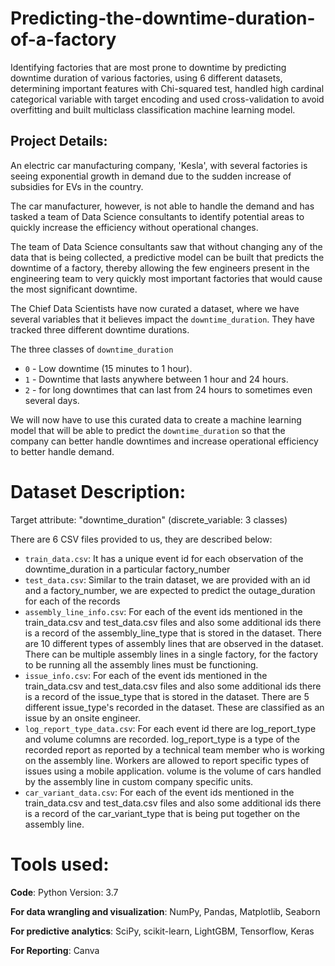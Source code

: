# Predicting-the-downtime-duration-of-a-factory

Identifying factories that are most prone to downtime by predicting downtime duration of various factories,
using 6 different datasets, determining important features with Chi-squared test, handled high cardinal categorical variable with
target encoding and used cross-validation to avoid overfitting and built multiclass classification machine learning model.




## Project Details:

An electric car manufacturing company, 'Kesla', with several factories is seeing exponential growth in
demand due to the sudden increase of subsidies for EVs in the country.

The car manufacturer, however, is not able to handle the demand and has tasked a team of Data
Science consultants to identify potential areas to quickly increase the efficiency without operational
changes.

The team of Data Science consultants saw that without changing any of the data that is being collected, a predictive model can be built that predicts the downtime of a factory, thereby allowing the few engineers present in the engineering team to very quickly most important factories that would cause the most significant downtime.

The Chief Data Scientists have now curated a
dataset, where we have several variables that it
believes impact the `downtime_duration`. They have tracked three different downtime durations.

The three classes of `downtime_duration`
* `0` - Low downtime (15 minutes to 1 hour).
* `1` - Downtime that lasts anywhere between 1 hour and 24 hours.
* `2` - for long downtimes that can last from 24 hours to sometimes even several days.

We will now have to use this curated data to create a machine learning model that will be able to
predict the `downtime_duration` so that the company can better handle downtimes and increase
operational efficiency to better handle demand.

# Dataset Description:

Target attribute: "downtime_duration" (discrete_variable: 3 classes)

There are 6 CSV files provided to us, they are described below:

* `train_data.csv`: It has a unique event id for each observation of the downtime_duration in
a particular factory_number
* `test_data.csv`: Similar to the train dataset, we are provided with an id and a
factory_number, we are expected to predict the outage_duration for each of the records
* `assembly_line_info.csv`: For each of the event ids mentioned in the train_data.csv and
test_data.csv files and also some additional ids there is a record of the
assembly_line_type that is stored in the dataset. There are 10 different types of assembly
lines that are observed in the dataset. There can be multiple assembly lines in a single
factory, for the factory to be running all the assembly lines must be functioning.
* `issue_info.csv`: For each of the event ids mentioned in the train_data.csv and
test_data.csv files and also some additional ids there is a record of the issue_type that is
stored in the dataset. There are 5 different issue_type's recorded in the dataset. These
are classified as an issue by an onsite engineer.
* `log_report_type_data.csv`: For each event id there are log_report_type and volume
columns are recorded. log_report_type is a type of the recorded report as reported by a
technical team member who is working on the assembly line. Workers are allowed to
report specific types of issues using a mobile application. volume is the volume of cars
handled by the assembly line in custom company specific units.
* `car_variant_data.csv`: For each of the event ids mentioned in the train_data.csv and
test_data.csv files and also some additional ids there is a record of the car_variant_type
that is being put together on the assembly line.


# Tools used:

**Code**: Python Version: 3.7

**For data wrangling and visualization**: NumPy, Pandas, Matplotlib, Seaborn

**For predictive analytics**: SciPy, scikit-learn, LightGBM, Tensorflow, Keras

**For Reporting**: Canva


